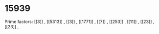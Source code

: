 # 15939

Prime factors: [[3]] , [[5313]] , [[3]] , [[1771]] , [[7]] , [[253]] , [[11]] , [[23]] , [[23]] , 